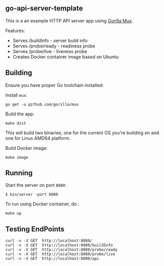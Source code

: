 ## go-api-server-template

This is a an example HTTP API server app using [Gorilla Mux](https://github.com/gorilla/mux).

Features:
* Serves /buildInfo - server build info
* Serves /probe/ready  - readiness probe
* Serves /probe/live  - liveness probe
* Creates Docker container image based on Ubuntu

## Building
Ensure you have proper Go toolchain installed:

Install `mux`:
```
go get -u github.com/gorilla/mux
```

Build the app:
```
make dist
```
This will build two binaries, one for the current OS you're building on and one for Linux AMD64 platform.

Build Docker image:
```
make image
```

## Running
Start the server on port `8080`:
```
$ bin/server -port 8080
```
To run using Docker container, do :
```
make up
```

## Testing EndPoints
```
curl -v -X GET  http://localhost:8080/
curl -v -X GET  http://localhost:8080/buildInfo
curl -v -X GET  http://localhost:8080/probe/ready
curl -v -X GET  http://localhost:8080/probe/live
curl -v -X GET  http://localhost:8080/api
```


